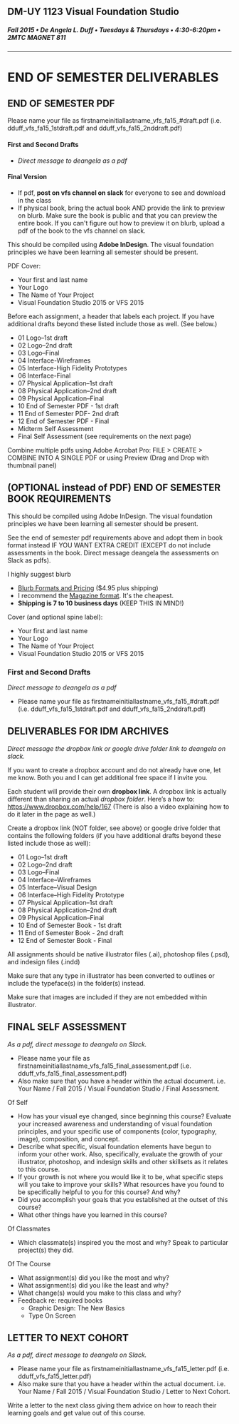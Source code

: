 ## DM-UY 1123 Visual Foundation Studio
##### Fall 2015 • De Angela L. Duff • Tuesdays & Thursdays • 4:30-6:20pm • 2MTC MAGNET 811 
---

# END OF SEMESTER DELIVERABLES

## END OF SEMESTER PDF
Please name your file as firstnameinitiallastname_vfs_fa15_#draft.pdf (i.e. dduff_vfs_fa15_1stdraft.pdf and dduff_vfs_fa15_2nddraft.pdf) 
#### First and Second Drafts
* *Direct message to deangela as a pdf*

#### Final Version
* If pdf, **post on vfs channel on slack** for everyone to see and download in the class
* If physical book, bring the actual book AND provide the link to preview on blurb. Make sure the book is public and that you can preview the entire book. If you can't figure out how to preview it on blurb, upload a pdf of the book to the vfs channel on slack.



This should be compiled using **Adobe InDesign**. The visual foundation principles we have been learning all semester should be present.    

PDF Cover:
* Your first and last name
* Your Logo
* The Name of Your Project
* Visual Foundation Studio 2015 or VFS 2015 

Before each assignment, a header that labels each project. If you have additional drafts beyond these listed include those as well. (See below.)
* 01 Logo–1st draft
* 02 Logo–2nd draft
* 03 Logo–Final
* 04 Interface-Wireframes
* 05 Interface-High Fidelity Prototypes
* 06 Interface-Final
* 07 Physical Application–1st draft
* 08 Physical Application–2nd draft
* 09 Physical Application–Final
* 10 End of Semester PDF - 1st draft
* 11 End of Semester PDF- 2nd draft
* 12 End of Semester PDF - Final
* Midterm Self Assessment
* Final Self Assessment (see requirements on the next page)

Combine multiple pdfs using Adobe Acrobat Pro:
FILE > CREATE > COMBINE INTO A SINGLE PDF
or using Preview (Drag and Drop with thumbnail panel)


## (OPTIONAL instead of PDF) END OF SEMESTER BOOK REQUIREMENTS

This should be compiled using Adobe InDesign. The visual foundation principles we have been learning all semester should be present.    

See the end of semester pdf requirements above and adopt them in book format instead IF YOU WANT EXTRA CREDIT (EXCEPT do not include assessments in the book. Direct message deangela the assessments on Slack as pdfs).

I highly suggest blurb
* [Blurb Formats and Pricing](http://www.blurb.com/create/book/pricing#color-pocket) ($4.95 plus shipping)
* I recommend the [Magazine format](http://www.blurb.com/pricing#magazines). It's the cheapest.
* **Shipping is 7 to 10 business days** (KEEP THIS IN MIND!)

Cover (and optional spine label):
* Your first and last name
* Your Logo
* The Name of Your Project
* Visual Foundation Studio 2015 or VFS 2015

### First and Second Drafts
*Direct message to deangela as a pdf*
* Please name your file as firstnameinitiallastname_vfs_fa15_#draft.pdf (i.e. dduff_vfs_fa15_1stdraft.pdf and dduff_vfs_fa15_2nddraft.pdf) 

## DELIVERABLES FOR IDM ARCHIVES 

*Direct message the dropbox link or google drive folder link to deangela on slack.*

If you want to create a dropbox account and do not already have one, let me know. Both you and I can get additional free space if I invite you.

Each student will provide their own **dropbox link**. A dropbox link is actually different than sharing an actual *dropbox folder*. Here’s a how to: https://www.dropbox.com/help/167 (There is also a video explaining how to do it later in the page as well.) 
 
Create a dropbox link (NOT folder, see above) or google drive folder that contains the following folders (if you have additional drafts beyond these listed include those as well):
* 01 Logo–1st draft
* 02 Logo–2nd draft
* 03 Logo–Final
* 04 Interface–Wireframes
* 05 Interface–Visual Design
* 06 Interface–High Fidelity Prototype
* 07 Physical Application–1st draft
* 08 Physical Application–2nd draft
* 09 Physical Application–Final
* 10 End of Semester Book - 1st draft
* 11 End of Semester Book - 2nd draft
* 12 End of Semester Book - Final

All assignments should be native illustrator files (.ai), photoshop files (.psd), and indesign files (.indd)

Make sure that any type in illustrator has been converted to outlines or include the typeface(s) in the folder(s) instead.

Make sure that images are included if they are not embedded within illustrator.

## FINAL SELF ASSESSMENT

*As a pdf, direct message to deangela on Slack.*
* Please name your file as firstnameinitiallastname_vfs_fa15_final_assessment.pdf (i.e. dduff_vfs_fa15_final_assessment.pdf) 
* Also make sure that you  have a header within the actual document.  i.e. Your Name / Fall 2015 /  Visual Foundation Studio / Final Assessment.

Of Self

* How has your visual eye changed, since beginning this course? Evaluate your increased awareness and understanding of visual foundation principles, and your specific use of components (color, typography, image), composition, and concept.
* Describe what specific, visual foundation elements have begun to inform your other work.
Also, specifically, evaluate the growth of your illustrator, photoshop, and indesign skills and other skillsets as it relates to this course.
* If your growth is not where you would like it to be, what specific steps will you take to improve your skills?
What resources have you found to be specifically helpful to you for this course? And why?
* Did you accomplish your goals that you established at the outset of this course?
* What other things have you learned in this course?

Of Classmates

* Which classmate(s) inspired you the most and why? Speak to particular project(s) they did.

Of The Course

* What assignment(s) did you like the most and why?
* What assignment(s) did you like the least and why?
* What change(s) would you make to this class and why? 
* Feedback re: required books
  * Graphic Design: The New Basics
  * Type On Screen

## LETTER TO NEXT COHORT

*As a pdf, direct message to deangela on Slack.*
* Please name your file as firstnameinitiallastname_vfs_fa15_letter.pdf (i.e. dduff_vfs_fa15_letter.pdf) 
* Also make sure that you  have a header within the actual document.  i.e. Your Name / Fall 2015 /  Visual Foundation Studio / Letter to Next Cohort.

Write a letter to the next class giving them advice on how to reach their learning goals and get value out of this course.